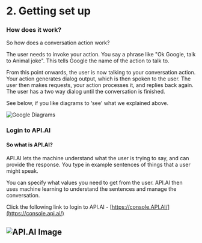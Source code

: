# 2. Getting set up

### How does it work?

So how does a conversation action work?

The user needs to invoke your action. You say a phrase like "Ok Google, talk to Animal joke". This tells Google the name of the action to talk to.

From this point onwards, the user is now talking to your conversation action. Your action generates dialog output, which is then spoken to the user. The user then makes requests, your action processes it, and replies back again. The user has a two way dialog until the conversation is finished.

See below, if you like diagrams to ‘see' what we explained above.

![Google Diagrams](https://codelabs.developers.google.com/codelabs/your-first-kids-action-on-google/img/dbf2de2a423305b0.png)

### Login to API.AI

#### So what is API.AI?

API.AI lets the machine understand what the user is trying to say, and can provide the response. You type in example sentences of things that a user might speak.

You can specify what values you need to get from the user. API.AI then uses machine learning to understand the sentences and manage the conversation.

Click the following link to login to API.AI - [https://console.API.AI/](https://console.api.ai/)

## ![API.AI Image](https://codelabs.developers.google.com/codelabs/your-first-kids-action-on-google/img/5444294385805ec9.png)